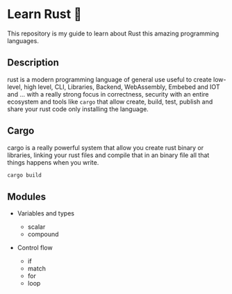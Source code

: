 # Learn Rust 🦀

This repository is my guide to learn about Rust this amazing programming languages.

## Description

rust is a modern programming language of general use useful to create low-level, high level, CLI, Libraries, Backend, WebAssembly, Embebed and IOT and ... with a really strong focus in correctness, security with an entire ecosystem and tools like `cargo` that allow create, build, test, publish and share your rust code only installing the language.


## Cargo

cargo is a really powerful system that allow you create rust binary or libraries, linking your rust files and compile that in an binary file all that things happens when you write.

```bash 
cargo build
```
## Modules

- Variables and types
    - scalar 
    - compound

- Control flow
    - if
    - match
    - for
    - loop
